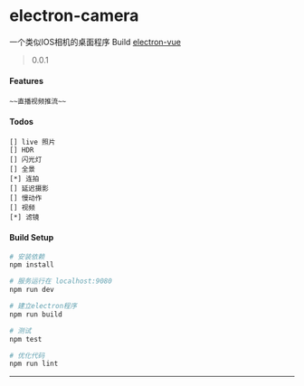 # electron-camera
一个类似IOS相机的桌面程序 Build [electron-vue](https://github.com/SimulatedGREG/electron-vue)
> 0.0.1

#### Features
    ~~直播视频推流~~

#### Todos
    [] live 照片
    [] HDR
    [] 闪光灯
    [] 全景
    [*] 连拍
    [] 延迟摄影
    [] 慢动作
    [] 视频
    [*] 滤镜
#### Build Setup

``` bash
# 安装依赖
npm install

# 服务运行在 localhost:9080
npm run dev

# 建立electron程序
npm run build

# 测试
npm test

# 优化代码
npm run lint

```

---

